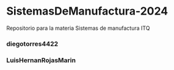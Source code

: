# SistemasDeManufactura-2024
Repositorio para la materia Sistemas de manufactura ITQ

### diegotorres4422
### LuisHernanRojasMarin